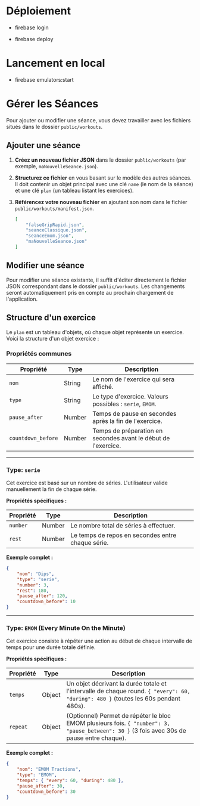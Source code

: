 # Déploiement

- firebase login

- firebase deploy

# Lancement en local

- firebase emulators:start

# Gérer les Séances

Pour ajouter ou modifier une séance, vous devez travailler avec les fichiers situés dans le dossier `public/workouts`.

## Ajouter une séance

1.  **Créez un nouveau fichier JSON** dans le dossier `public/workouts` (par exemple, `maNouvelleSeance.json`).
2.  **Structurez ce fichier** en vous basant sur le modèle des autres séances. Il doit contenir un objet principal avec une clé `name` (le nom de la séance) et une clé `plan` (un tableau listant les exercices).
3.  **Référencez votre nouveau fichier** en ajoutant son nom dans le fichier `public/workouts/manifest.json`.

    ```json
    [
        "falseGripRapid.json",
        "seanceClassique.json",
        "seanceEmom.json",
        "maNouvelleSeance.json"
    ]
    ```

## Modifier une séance

Pour modifier une séance existante, il suffit d'éditer directement le fichier JSON correspondant dans le dossier `public/workouts`. Les changements seront automatiquement pris en compte au prochain chargement de l'application.

## Structure d'un exercice

Le `plan` est un tableau d'objets, où chaque objet représente un exercice. Voici la structure d'un objet exercice :

### Propriétés communes

| Propriété          | Type    | Description                                                                 |
| ------------------ | ------- | --------------------------------------------------------------------------- |
| `nom`              | String  | Le nom de l'exercice qui sera affiché.                                      |
| `type`             | String  | Le type d'exercice. Valeurs possibles : `serie`, `EMOM`.                   |
| `pause_after`      | Number  | Temps de pause en secondes après la fin de l'exercice.                      |
| `countdown_before` | Number  | Temps de préparation en secondes avant le début de l'exercice.              |

---

### Type: `serie`

Cet exercice est basé sur un nombre de séries. L'utilisateur valide manuellement la fin de chaque série.

**Propriétés spécifiques :**

| Propriété | Type   | Description                                  |
| --------- | ------ | -------------------------------------------- |
| `number`  | Number | Le nombre total de séries à effectuer.       |
| `rest`    | Number | Le temps de repos en secondes entre chaque série. |

**Exemple complet :**

```json
{
    "nom": "Dips",
    "type": "serie",
    "number": 3,
    "rest": 180,
    "pause_after": 120,
    "countdown_before": 10
}
```

---

### Type: `EMOM` (Every Minute On the Minute)

Cet exercice consiste à répéter une action au début de chaque intervalle de temps pour une durée totale définie.

**Propriétés spécifiques :**

| Propriété | Type   | Description                                                                                                                               |
| --------- | ------ | ----------------------------------------------------------------------------------------------------------------------------------------- |
| `temps`   | Object | Un objet décrivant la durée totale et l'intervalle de chaque round. `{ "every": 60, "during": 480 }` (toutes les 60s pendant 480s).         |
| `repeat`  | Object | (Optionnel) Permet de répéter le bloc EMOM plusieurs fois. `{ "number": 3, "pause_between": 30 }` (3 fois avec 30s de pause entre chaque). |

**Exemple complet :**

```json
{
    "nom": "EMOM Tractions",
    "type": "EMOM",
    "temps": { "every": 60, "during": 480 },
    "pause_after": 30,
    "countdown_before": 30
}
```